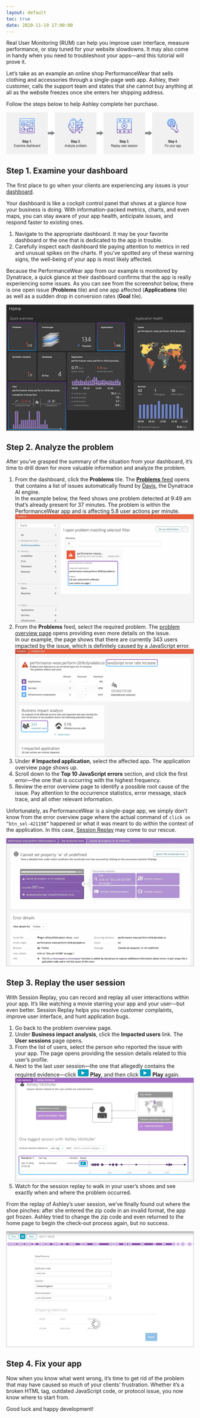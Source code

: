 ```yaml
---
layout: default
toc: true
date: 2020-11-19 17:00:00
---
```


Real User Monitoring (RUM) can help you improve user interface, measure performance, or stay tuned for your website slowdowns. It may also come in handy when you need to troubleshoot your apps—and this tutorial will prove&nbsp;it.

Let’s take as an example an online shop PerformanceWear that sells clothing and accessories through a single-page web app. Ashley, their customer, calls the support team and states that she cannot buy anything at all as the website freezes once she enters her shipping address.

Follow the steps below to help Ashley complete her purchase.

![Steps for troubleshooting apps](assets/troubleshoot-apps-with-rum.png)

## Step 1. Examine your dashboard

The first place to go when your clients are experiencing any issues is your [dashboard](https://www.dynatrace.com/support/help/how-to-use-dynatrace/dashboards-and-charts/).

Your dashboard is like a cockpit control panel that shows at a glance how your business is doing. With&nbsp;information-packed metrics, charts, and even maps, you can stay aware of your app health, anticipate issues, and respond faster to existing ones.

1. Navigate to the appropriate dashboard. It&nbsp;may be your favorite dashboard or the one that is dedicated to the app in trouble.
2. Carefully inspect each dashboard tile paying attention to metrics in red and unusual spikes on the charts. If&nbsp;you’ve spotted any of these warning signs, the well-being of your app is most likely affected.

Because the PerformanceWear app from our example is monitored by Dynatrace, a quick glance at their dashboard confirms that the app is really experiencing some issues. As you can see from the screenshot below, there is one open issue (**Problems** tile) and one app affected (**Applications** tile) as well as a sudden drop in conversion rates (**Goal** tile).

![This dashboard confirms that something bad is going on](assets/performancewear-dashboard.webp)

## Step 2. Analyze the problem

After you’ve grasped the summary of the situation from your dashboard, it’s time to drill down for more valuable information and analyze the problem.

1. From the dashboard, click the **Problems** tile. The [**Problems** feed](https://www.dynatrace.com/support/help/how-to-use-dynatrace/problem-detection-and-analysis/basic-concepts/view-the-history-of-open-closed-problems/) opens that contains a list of issues automatically found by [Davis](https://www.dynatrace.com/support/help/how-to-use-dynatrace/davis-assistant/), the Dynatrace AI engine.  
In the example below, the feed shows one problem detected at 9:49 am that’s already present for 37 minutes. The problem is within the PerformanceWear app and is affecting 5.8 user actions per minute.
![The Problems feed shows one open problem](assets/performancewear-problems-feed.webp)
2. From the **Problems** feed, select the required problem. The [problem overview page](https://www.dynatrace.com/support/help/how-to-use-dynatrace/problem-detection-and-analysis/basic-concepts/problem-overview-page/) opens providing even more details on the issue.  
In our example, the page shows that there are currently 343 users impacted by the issue, which is definitely caused by a JavaScript error.
![The problem overview page states that a JavaScript error is to blame](assets/performancewear-problem-overview-page.webp)
3. Under **# Impacted application**, select the affected app. The application overview page shows&nbsp;up.
4. Scroll down to the **Top 10 JavaScript errors** section, and click the first error—the one that is occurring with the highest frequency.
5. Review the error overview page to identify a possible root cause of the issue. Pay attention to the occurrence statistics, error message, stack trace, and all other relevant information.

Unfortunately, as PerformanceWear is a single-page app, we simply don’t know from the error overview page where the actual command of `click on “btn_sel-421198”` happened or what it was meant to do within the context of the application. In this case, [Session Replay](https://www.dynatrace.com/support/help/how-to-use-dynatrace/real-user-monitoring/basic-concepts/session-replay/) may come to our rescue.

![The error overview page is not always showing the root cause of the issue](assets/performancewear-error-overview-page.webp)

## Step 3. Replay the user session

With Session Replay, you can record and replay all user interactions within your app. It’s like watching a movie starring your app and your user—but even better. Session Replay helps you resolve customer complaints, improve user interface, and hunt application bugs.

1. Go back to the problem overview page.
2. Under **Business impact analysis**, click the **Impacted users** link. The **User sessions** page opens.
3. From the list of users, select the person who reported the issue with your app. The page opens providing the session details related to this user’s profile.
4. Next to the last user session—the one that allegedly contains the required evidence—click ![Play icon](assets/session-replay-play-button.png)&nbsp;**Play**, and then click ![Play icon](assets/session-replay-play-button.png)&nbsp;**Play** again.
![Ashley’s profile shows only one user session. Click Play to watch the recording.](assets/performancewear-ashley-page.webp)
5. Watch for the session replay to walk in your user’s shoes and see exactly when and where the problem occurred.

From the replay of Ashley’s user session, we’ve finally found out where the shoe pinches: after she entered the zip code in an invalid format, the app got frozen. Ashley tried to change the zip code and even returned to the home page to begin the check-out process again, but no success.

![After Ashley entered the zip code, the app got frozen.](assets/performancewear-bug.webp)

## Step 4. Fix your app

Now when you know what went wrong, it’s time to get rid of the problem that may have caused so much of your clients’ frustration. Whether it’s a broken HTML tag, outdated JavaScript code, or protocol issue, you now know where to start from.

Good luck and happy development!
